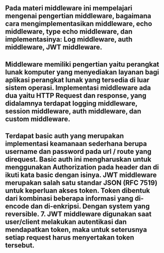 ## Pada materi middleware ini mempelajari mengenai pengertian middleware, bagaimana cara mengimplementasikan middleware, echo middleware, type echo middleware, dan implementasinya: Log middleware, auth middleware, JWT middleware.
## Middleware memiliki pengertian yaitu perangkat lunak komputer yang menyediakan layanan bagi aplikasi perangkat lunak yang tersedia di luar sistem operasi. Implementasi middleware ada dua yaitu HTTP Request dan response, yang didalamnya terdapat logging middleware, session middleware, auth middleware, dan custom middleware. 
## Terdapat basic auth yang merupakan implementasi keamanaan sederhana berupa username dan password pada url / route yang direquest. Basic auth ini mengharuskan untuk menggunakan Authorization pada header dan di ikuti kata basic dengan isinya. JWT middleware merupakan salah satu standar JSON (RFC 7519) untuk keperluan akses token. Token dibentuk dari kombinasi beberapa informasi yang di-encode dan di-enkripsi. Dengan system yang reversible. 7.	JWT middleware digunakan saat user/client melakukan autentikasi dan mendapatkan token, maka untuk seterusnya setiap request harus menyertakan token tersebut. 